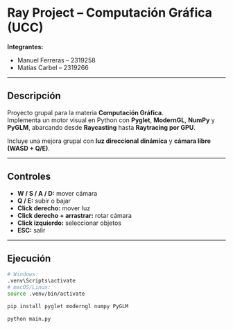 # Ray Project – Computación Gráfica (UCC)

**Integrantes:**  
- Manuel Ferreras – 2319258  
- Matías Carbel – 2319266  

---

## Descripción

Proyecto grupal para la materia **Computación Gráfica**.  
Implementa un motor visual en Python con **Pyglet**, **ModernGL**, **NumPy** y **PyGLM**, abarcando desde **Raycasting** hasta **Raytracing por GPU**.  

Incluye una mejora grupal con **luz direccional dinámica** y **cámara libre (WASD + Q/E)**.

---

## Controles

- **W / S / A / D:** mover cámara  
- **Q / E:** subir o bajar  
- **Click derecho:** mover luz  
- **Click derecho + arrastrar:** rotar cámara  
- **Click izquierdo:** seleccionar objetos  
- **ESC:** salir  

---

## Ejecución

```bash
# Windows:
.venv\Scripts\activate
# macOS/Linux:
source .venv/bin/activate

pip install pyglet moderngl numpy PyGLM

python main.py
